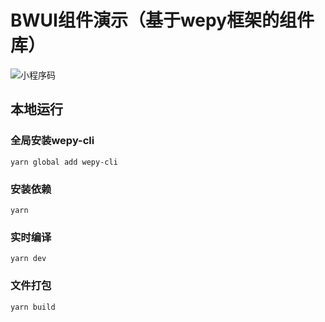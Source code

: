 ﻿# BWUI组件演示（基于wepy框架的组件库）
![小程序码](http://thyrsi.com/t6/655/1547283102x2890208847.jpg)

## 本地运行

### 全局安装wepy-cli

```base
yarn global add wepy-cli
```

### 安装依赖

```base
yarn
```

### 实时编译

```base
yarn dev
```

### 文件打包

```base
yarn build
```

